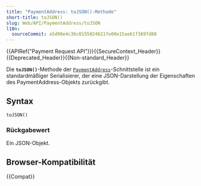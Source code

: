 ```yaml
---
title: "PaymentAddress: toJSON()-Methode"
short-title: toJSON()
slug: Web/API/PaymentAddress/toJSON
l10n:
  sourceCommit: a5d90e4c36c0155024621fe00e15ae61f3697d88
---
```


{{APIRef("Payment Request API")}}{{SecureContext_Header}}{{Deprecated_Header}}{{Non-standard_Header}}

Die **`toJSON()`**-Methode der [`PaymentAddress`](/de/docs/Web/API/PaymentAddress)-Schnittstelle ist ein standardmäßiger Serialisierer, der eine JSON-Darstellung der Eigenschaften des PaymentAddress-Objekts zurückgibt.

## Syntax

```js-nolint
toJSON()
```

### Rückgabewert

Ein JSON-Objekt.

## Browser-Kompatibilität

{{Compat}}
